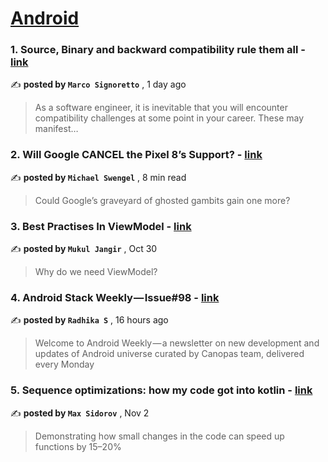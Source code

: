 
<h1><a href=https://medium.com/tag/android/recommended target="_blank" rel="noopener noreferrer">Android</a></h1>
<h3>1. Source, Binary and backward compatibility rule them all - <a href=https://medium.com/proandroiddev/source-binary-and-backward-compatibility-rule-them-all-61d3d358582e?source=tag_recommended_feed---------0-84----------android----------b0edd26b_ed3b_4b24_aba1_2786b7b03928------- target="_blank" rel="noopener noreferrer">link</a></h3>

✍️ **posted by `Marco Signoretto`** <date> , 1 day ago</date>

<blockquote>As a software engineer, it is inevitable that you will encounter compatibility challenges at some point in your career. These may manifest…</blockquote>

<h3>2. Will Google CANCEL the Pixel 8’s Support? - <a href=https://medium.com/@michaelswengel/will-google-cancel-the-pixel-8s-support-21a5f230fd85?source=tag_recommended_feed---------1-107----------android----------b0edd26b_ed3b_4b24_aba1_2786b7b03928------- target="_blank" rel="noopener noreferrer">link</a></h3>

✍️ **posted by `Michael Swengel`** <date> , 8 min read</date>

<blockquote>Could Google’s graveyard of ghosted gambits gain one more?</blockquote>

<h3>3. Best Practises In ViewModel - <a href=https://medium.com/stackademic/best-practises-in-viewmodel-e84e2bd0b678?source=tag_recommended_feed---------2-85----------android----------b0edd26b_ed3b_4b24_aba1_2786b7b03928------- target="_blank" rel="noopener noreferrer">link</a></h3>

✍️ **posted by `Mukul Jangir`** <date> , Oct 30</date>

<blockquote>Why do we need ViewModel?</blockquote>

<h3>4. Android Stack Weekly — Issue#98 - <a href=https://medium.com/canopas/android-stack-weekly-issue-98-c22bff5ddb96?source=tag_recommended_feed---------3-84----------android----------b0edd26b_ed3b_4b24_aba1_2786b7b03928------- target="_blank" rel="noopener noreferrer">link</a></h3>

✍️ **posted by `Radhika S`** <date> , 16 hours ago</date>

<blockquote>Welcome to Android Weekly — a newsletter on new development and updates of Android universe curated by Canopas team, delivered every Monday</blockquote>

<h3>5. Sequence optimizations: how my code got into kotlin - <a href=https://medium.com/proandroiddev/sequence-optimizations-how-my-code-got-into-kotlin-bc6051262d8e?source=tag_recommended_feed---------4-107----------android----------b0edd26b_ed3b_4b24_aba1_2786b7b03928------- target="_blank" rel="noopener noreferrer">link</a></h3>

✍️ **posted by `Max Sidorov`** <date> , Nov 2</date>

<blockquote>Demonstrating how small changes in the code can speed up functions by 15–20%</blockquote>

